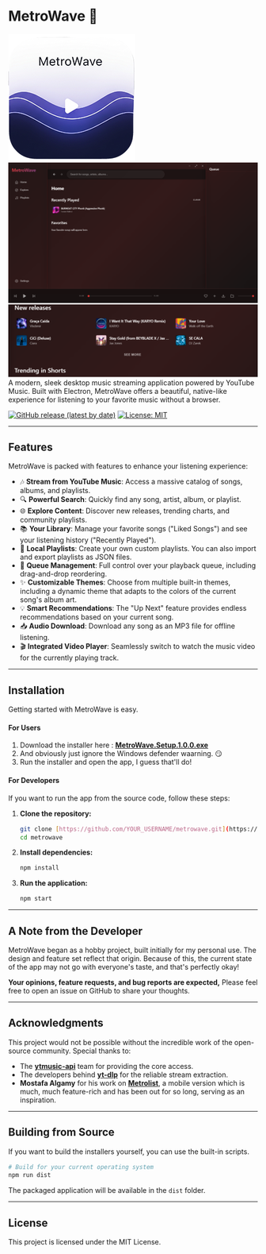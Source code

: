 # MetroWave 🌊
![MetroWave Screenshot](https://github.com/Ashmil-Kurikkal/MetroWave/blob/main/build/iconpng.png)
![MetroWave Screenshot](https://github.com/Ashmil-Kurikkal/MetroWave/blob/main/Screenshots/Screenshot%202025-09-20%20192133.png)
![MetroWave Screenshot](https://github.com/Ashmil-Kurikkal/MetroWave/blob/main/Screenshots/Screenshot%202025-09-20%20192250.png)
A modern, sleek desktop music streaming application powered by YouTube Music. Built with Electron, MetroWave offers a beautiful, native-like experience for listening to your favorite music without a browser.

[![GitHub release (latest by date)](https://img.shields.io/github/v/release/Ashmil-Kurikkal/metrowave?style=for-the-badge)](https://github.com/Ashmil-Kurikkal/metrowave/releases)
[![License: MIT](https://img.shields.io/badge/License-MIT-blue.svg?style=for-the-badge)](https://opensource.org/licenses/MIT)

---

## Features

MetroWave is packed with features to enhance your listening experience:

* 🎶 **Stream from YouTube Music**: Access a massive catalog of songs, albums, and playlists.
* 🔍 **Powerful Search**: Quickly find any song, artist, album, or playlist.
* 🌐 **Explore Content**: Discover new releases, trending charts, and community playlists.
* 📚 **Your Library**: Manage your favorite songs ("Liked Songs") and see your listening history ("Recently Played").
* 📝 **Local Playlists**: Create your own custom playlists. You can also import and export playlists as JSON files.
* 🔄 **Queue Management**: Full control over your playback queue, including drag-and-drop reordering.
* ✨ **Customizable Themes**: Choose from multiple built-in themes, including a dynamic theme that adapts to the colors of the current song's album art.
* 💡 **Smart Recommendations**: The "Up Next" feature provides endless recommendations based on your current song.
* 📥 **Audio Download**: Download any song as an MP3 file for offline listening.
* 🎬 **Integrated Video Player**: Seamlessly switch to watch the music video for the currently playing track.

---

## Installation

Getting started with MetroWave is easy.

#### **For Users**

1.  Download the installer here : [**MetroWave.Setup.1.0.0.exe**](https://github.com/Ashmil-Kurikkal/MetroWave/releases/download/v1.0.0-alpha/MetroWave.Setup.1.0.0.exe)
2.  And obviously just ignore the Windows defender waarning. 😏
3.  Run the installer and open the app, I guess that'll do!

#### **For Developers**

If you want to run the app from the source code, follow these steps:

1.  **Clone the repository:**
    ```bash
    git clone [https://github.com/YOUR_USERNAME/metrowave.git](https://github.com/YOUR_USERNAME/metrowave.git)
    cd metrowave
    ```

2.  **Install dependencies:**
    ```bash
    npm install
    ```

3.  **Run the application:**
    ```bash
    npm start
    ```

---

## A Note from the Developer

MetroWave began as a hobby project, built initially for my personal use. The design and feature set reflect that origin. Because of this, the current state of the app may not go with everyone's taste, and that's perfectly okay!

**Your opinions, feature requests, and bug reports are expected,** Please feel free to open an issue on GitHub to share your thoughts.

---

## Acknowledgments

This project would not be possible without the incredible work of the open-source community. Special thanks to:

* The **[ytmusic-api](https://github.com/zS1L3NT/ts-npm-ytmusic-api)** team for providing the core access.
* The developers behind **[yt-dlp](https://github.com/yt-dlp/yt-dlp)** for the reliable stream extraction.
* **Mostafa Algamy** for his work on **[Metrolist](https://github.com/mostafaalagamy/Metrolist)**, a mobile version which is much, much feature-rich and has been out for so long, serving as an inspiration.

---

## Building from Source

If you want to build the installers yourself, you can use the built-in scripts.

```bash
# Build for your current operating system
npm run dist
```
The packaged application will be available in the `dist` folder.

---

## License

This project is licensed under the MIT License.
